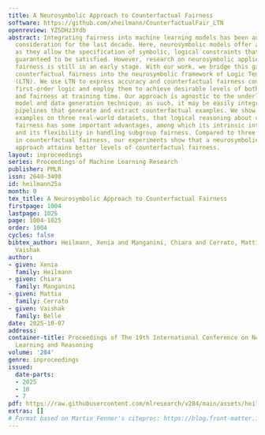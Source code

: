 ```yaml
---
title: A Neurosymbolic Approach to Counterfactual Fairness
software: https://github.com/xheilmann/CounterfactualFair_LTN
openreview: YZSDHz3Ydb
abstract: Integrating fairness into machine learning models has been an important
  consideration for the last decade. Here, neurosymbolic models offer a valuable opportunity,
  as they allow the specification of symbolic, logical constraints that are often
  guaranteed to be satisfied. However, research on neurosymbolic applications to algorithmic
  fairness is still in an early stage. With our work, we bridge this gap by integrating
  counterfactual fairness into the neurosymbolic framework of Logic Tensor Networks
  (LTN). We use LTN to express accuracy and counterfactual fairness constraints in
  first-order logic and employ them to achieve desirable levels of both performance
  and fairness at training time. Our approach is agnostic to the underlying causal
  model and data generation technique; as such, it may be easily integrated into existing
  pipelines that generate and extract counterfactual examples. We show, through concrete
  examples on three real-world datasets, that logical reasoning about counterfactual
  fairness has some important advantages, among which its intrinsic interpretability,
  and its flexibility in handling subgroup fairness. Compared to three recent methodologies
  in counterfactual fairness, our experiments show that a neurosymbolic, LTN-based
  approach attains better levels of counterfactual fairness.
layout: inproceedings
series: Proceedings of Machine Learning Research
publisher: PMLR
issn: 2640-3498
id: heilmann25a
month: 0
tex_title: A Neurosymbolic Approach to Counterfactual Fairness
firstpage: 1004
lastpage: 1025
page: 1004-1025
order: 1004
cycles: false
bibtex_author: Heilmann, Xenia and Manganini, Chiara and Cerrato, Mattia and Belle,
  Vaishak
author:
- given: Xenia
  family: Heilmann
- given: Chiara
  family: Manganini
- given: Mattia
  family: Cerrato
- given: Vaishak
  family: Belle
date: 2025-10-07
address:
container-title: Proceedings of The 19th International Conference on Neurosymbolic
  Learning and Reasoning
volume: '284'
genre: inproceedings
issued:
  date-parts:
  - 2025
  - 10
  - 7
pdf: https://raw.githubusercontent.com/mlresearch/v284/main/assets/heilmann25a/heilmann25a.pdf
extras: []
# Format based on Martin Fenner's citeproc: https://blog.front-matter.io/posts/citeproc-yaml-for-bibliographies/
---
```

